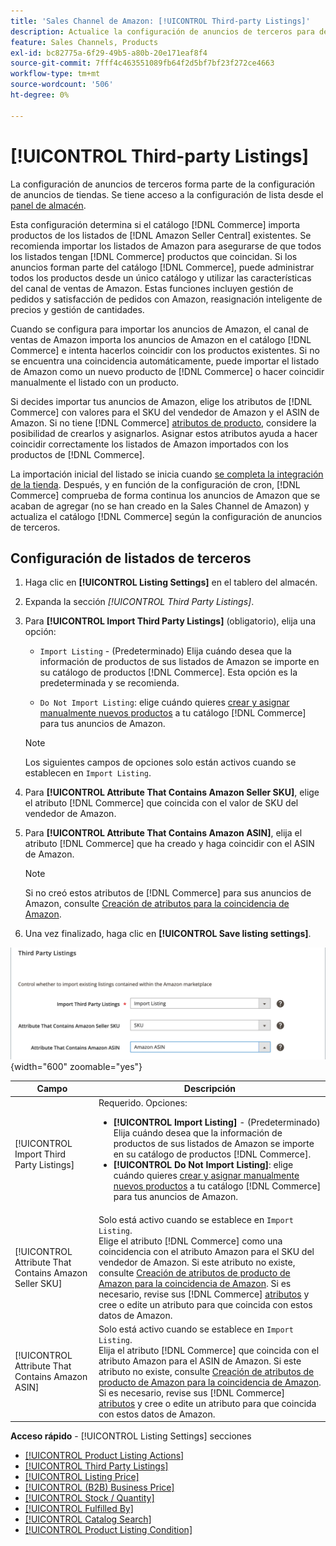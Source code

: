 ```yaml
---
title: 'Sales Channel de Amazon: [!UICONTROL Third-party Listings]'
description: Actualice la configuración de anuncios de terceros para determinar si el catálogo de Commerce importa productos de los anuncios existentes de Amazon Seller Central.
feature: Sales Channels, Products
exl-id: bc82775a-6f29-49b5-a80b-20e171eaf8f4
source-git-commit: 7fff4c463551089fb64f2d5bf7bf23f272ce4663
workflow-type: tm+mt
source-wordcount: '506'
ht-degree: 0%

---
```


# [!UICONTROL Third-party Listings]

La configuración de anuncios de terceros forma parte de la configuración de anuncios de tiendas. Se tiene acceso a la configuración de lista desde el [panel de almacén](./amazon-store-dashboard.md).

Esta configuración determina si el catálogo [!DNL Commerce] importa productos de los listados de [!DNL Amazon Seller Central] existentes. Se recomienda importar los listados de Amazon para asegurarse de que todos los listados tengan [!DNL Commerce] productos que coincidan. Si los anuncios forman parte del catálogo [!DNL Commerce], puede administrar todos los productos desde un único catálogo y utilizar las características del canal de ventas de Amazon. Estas funciones incluyen gestión de pedidos y satisfacción de pedidos con Amazon, reasignación inteligente de precios y gestión de cantidades.

Cuando se configura para importar los anuncios de Amazon, el canal de ventas de Amazon importa los anuncios de Amazon en el catálogo [!DNL Commerce] e intenta hacerlos coincidir con los productos existentes. Si no se encuentra una coincidencia automáticamente, puede importar el listado de Amazon como un nuevo producto de [!DNL Commerce] o hacer coincidir manualmente el listado con un producto.

Si decides importar tus anuncios de Amazon, elige los atributos de [!DNL Commerce] con valores para el SKU del vendedor de Amazon y el ASIN de Amazon. Si no tiene [!DNL Commerce] [atributos de producto](./ob-creating-magento-attributes.md), considere la posibilidad de crearlos y asignarlos. Asignar estos atributos ayuda a hacer coincidir correctamente los listados de Amazon importados con los productos de [!DNL Commerce].

La importación inicial del listado se inicia cuando [se completa la integración de la tienda](./store-integration.md). Después, y en función de la configuración de cron, [!DNL Commerce] comprueba de forma continua los anuncios de Amazon que se acaban de agregar (no se han creado en la Sales Channel de Amazon) y actualiza el catálogo [!DNL Commerce] según la configuración de anuncios de terceros.

## Configuración de listados de terceros

1. Haga clic en **[!UICONTROL Listing Settings]** en el tablero del almacén.

1. Expanda la sección _[!UICONTROL Third Party Listings]_.

1. Para **[!UICONTROL Import Third Party Listings]** (obligatorio), elija una opción:

   - `Import Listing` - (Predeterminado) Elija cuándo desea que la información de productos de sus listados de Amazon se importe en su catálogo de productos [!DNL Commerce]. Esta opción es la predeterminada y se recomienda.

   - `Do Not Import Listing`: elige cuándo quieres [crear y asignar manualmente nuevos productos](https://experienceleague.adobe.com/docs/commerce-admin/catalog/products/products-list.html) a tu catálogo [!DNL Commerce] para tus anuncios de Amazon.

   >[!NOTE]
   >Los siguientes campos de opciones solo están activos cuando se establecen en `Import Listing`.

1. Para **[!UICONTROL Attribute That Contains Amazon Seller SKU]**, elige el atributo [!DNL Commerce] que coincida con el valor de SKU del vendedor de Amazon.

1. Para **[!UICONTROL Attribute That Contains Amazon ASIN]**, elija el atributo [!DNL Commerce] que ha creado y haga coincidir con el ASIN de Amazon.

   >[!NOTE]
   >Si no creó estos atributos de [!DNL Commerce] para sus anuncios de Amazon, consulte [Creación de atributos para la coincidencia de Amazon](./ob-creating-magento-attributes.md).

1. Una vez finalizado, haga clic en **[!UICONTROL Save listing settings]**.

![Anuncios de terceros](assets/amazon-third-party-listings.png){width="600" zoomable="yes"}

| Campo | Descripción |
|--------------------------------------------------------|-----------------------------------------------------------------------------------------------------------------------------------------------------------------------------------------------------------------------------------------------------------------------------------------------------------------------------------------------------------------------------------------------------------------------------------------------------------------------------------|
| [!UICONTROL Import Third Party Listings] | Requerido. Opciones:<ul><li>**[!UICONTROL Import Listing]** - (Predeterminado) Elija cuándo desea que la información de productos de sus listados de Amazon se importe en su catálogo de productos [!DNL Commerce]. </li><li>**[!UICONTROL Do Not Import Listing]**: elige cuándo quieres [crear y asignar manualmente nuevos productos](https://experienceleague.adobe.com/docs/commerce-admin/catalog/products/products-list.html) a tu catálogo [!DNL Commerce] para tus anuncios de Amazon.</li></ul> |
| [!UICONTROL Attribute That Contains Amazon Seller SKU] | Solo está activo cuando se establece en `Import Listing`.<br>Elige el atributo [!DNL Commerce] como una coincidencia con el atributo Amazon para el SKU del vendedor de Amazon. Si este atributo no existe, consulte [Creación de atributos de producto de Amazon para la coincidencia de Amazon](./ob-creating-magento-attributes.md). Si es necesario, revise sus [!DNL Commerce] [atributos](./managing-attributes.md) y cree o edite un atributo para que coincida con estos datos de Amazon. |
| [!UICONTROL Attribute That Contains Amazon ASIN] | Solo está activo cuando se establece en `Import Listing`.<br>Elija el atributo [!DNL Commerce] que coincida con el atributo Amazon para el ASIN de Amazon. Si este atributo no existe, consulte [Creación de atributos de producto de Amazon para la coincidencia de Amazon](./ob-creating-magento-attributes.md). Si es necesario, revise sus [!DNL Commerce] [atributos](./managing-attributes.md) y cree o edite un atributo para que coincida con estos datos de Amazon. |

**Acceso rápido** - [!UICONTROL Listing Settings] secciones

- [[!UICONTROL Product Listing Actions]](./product-listing-actions.md)
- [[!UICONTROL Third Party Listings]](./third-party-listing-settings.md)
- [[!UICONTROL Listing Price]](./listing-price.md)
- [[!UICONTROL (B2B) Business Price]](./business-pricing.md)
- [[!UICONTROL Stock / Quantity]](./stock-quantity.md)
- [[!UICONTROL Fulfilled By]](./fulfilled-by.md)
- [[!UICONTROL Catalog Search]](./catalog-search.md)
- [[!UICONTROL Product Listing Condition]](./product-listing-condition.md)
